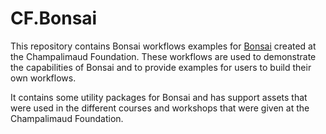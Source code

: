 # CF.Bonsai

This repository contains Bonsai workflows examples for [Bonsai](https://bonsai-rx.org/) created at the Champalimaud Foundation. These workflows are used to demonstrate the capabilities of Bonsai and to provide examples for users to build their own workflows.

It contains some utility packages for Bonsai and has support assets that were used in the different courses and workshops that were given at the Champalimaud Foundation.
